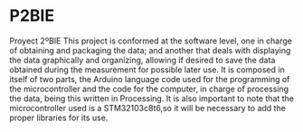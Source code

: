 # P2BIE
Proyect 2ºBIE 
This project is conformed at the software level, one in charge of obtaining and packaging the data; and another that deals with displaying the data graphically and organizing, allowing if desired to save the data obtained during the measurement for possible later use.
It is composed in itself of two parts, the Arduino language code used for the programming of the microcontroller and the code for the computer, in charge of processing the data, being this written in Processing.
It is also important to note that the microcontroller used is a STM32103c8t6, ​​so it will be necessary to add the proper libraries for its use.

